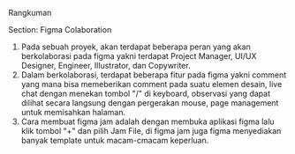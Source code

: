 Rangkuman

Section: Figma Colaboration
1. Pada sebuah proyek, akan terdapat beberapa peran yang akan berkolaborasi pada figma yakni terdapat Project Manager, UI/UX Designer, Engineer, Illustrator, dan Copywriter.
2. Dalam berkolaborasi, terdapat beberapa fitur pada figma yakni comment yang mana bisa memeberikan comment pada suatu elemen desain, live chat dengan menekan tombol "/" di keyboard, observasi yang dapat dilihat secara langsung dengan pergerakan mouse, page management untuk memisahkan halaman.
3. Cara membuat figma jam adalah dengan membuka aplikasi figma lalu klik tombol "+" dan pilih Jam File, di figma jam juga figma menyediakan banyak template untuk macam-cmacam keperluan.
